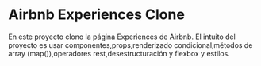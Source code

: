# Airbnb Experiences Clone

En este proyecto clono la página Experiences de Airbnb. El intuito del proyecto es usar componentes,props,renderizado condicional,métodos de array (map()),operadores rest,desestructuración y flexbox y estilos.
